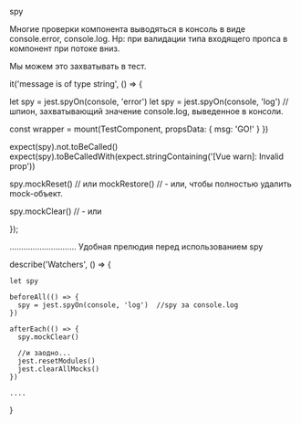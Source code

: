 spy

Многие проверки компонента выводяться в консоль в виде console.error, console.log.
Нр: при валидации типа входящего пропса в компонент при потоке вниз.

Мы можем это захватывать в тест.

it('message is of type string', () => {

  let spy = jest.spyOn(console, 'error')
  let spy = jest.spyOn(console, 'log')     //шпион, захватывающий значение console.log, выведенное в консоли.

  const wrapper = mount(TestComponent,
    propsData: {
      msg: 'GO!'
    }
  })

  expect(spy).not.toBeCalled()
  expect(spy).toBeCalledWith(expect.stringContaining('[Vue warn]: Invalid prop'))

  spy.mockReset()   // или
  mockRestore()    // - или, чтобы полностью удалить mock-объект.

  spy.mockClear()  // - или

});


.............................
Удобная прелюдия перед использованием spy

  describe('Watchers', () => {

    let spy

    beforeAll(() => {
      spy = jest.spyOn(console, 'log')  //spy за console.log
    })

    afterEach(() => {
      spy.mockClear()

      //и заодно...
      jest.resetModules()
      jest.clearAllMocks()
    })

    ....

}










